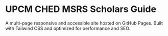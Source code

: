 # UPCM CHED MSRS Scholars Guide

A multi-page responsive and accessible site hosted on GitHub Pages. Built with Tailwind CSS and optimized for performance and SEO.

